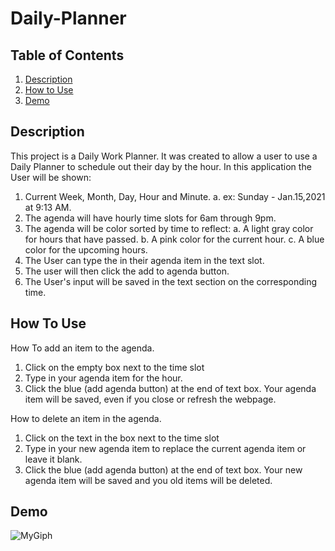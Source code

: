 # Daily-Planner

## Table of Contents
1. [Description](#description)
2. [How to Use ](#use)
3. [Demo](#demo)


## Description 
<a name="description"></a>
This project is a Daily Work Planner. It was created to allow a user to use a Daily Planner to schedule out their day by the hour. In this application the User will be shown:
1. Current Week, Month, Day, Hour and Minute.
    a. ex: Sunday - Jan.15,2021 at 9:13 AM.
2. The agenda will have hourly time slots for 6am through 9pm. 
3. The agenda will be color sorted by time to reflect: 
    a. A light gray color for hours that have passed. 
    b. A pink color for the current hour. 
    c. A blue color for the upcoming hours.
3. The User can type the in their agenda item in the text slot.
4. The user will then click the add to agenda button.  
5. The User's input will be saved in the text section on the corresponding time.  


## How To Use  
<a name="use"></a>
How To add an item to the agenda. 
1. Click on the empty box next to the time slot 
2. Type in your agenda item for the hour.
3. Click the blue (add agenda button) at the end of text box. 
Your agenda item will be saved, even if you close or refresh the webpage. 

How to delete an item in the agenda.
1. Click on the text in the box next to the time slot 
2. Type in your new agenda item to replace the current agenda item or leave it blank.
3. Click the blue (add agenda button) at the end of text box. 
Your new agenda item will be saved and you old items will be deleted.  


## Demo 
<a name="demo"></a>
![MyGiph](https://media.giphy.com/media/zTpmTaihlshQ5jliXi/giphy.gif)
